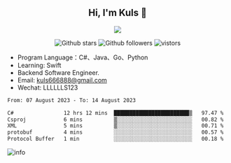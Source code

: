 <h2 align="center"> Hi, I'm Kuls 👋 </h2>
<p align="center">
    <p align="center">
        <img src=" https://avatars.githubusercontent.com/u/42165104?s=460&u=5c7fbf0bce7d4b38a15a44676e6f64b529e47598&v=4"/>
    </p>
    <p align="center">
      <img src="https://img.shields.io/github/stars/hellokuls?style=social" alt="Github stars" />
      <img src="https://img.shields.io/github/followers/hellokuls?style=social" alt="Github followers" />
      <img src="https://visitor-badge.glitch.me/badge?page_id=hellokuls.readme" alt="vistors" />
    </p>
</p>

- Program Language：C#、Java、Go、Python
- Learning: Swift
- Backend Software Engineer.
- Email: kuls666888@gmail.com
- Wechat: LLLLLLS123

<!--START_SECTION:waka-->

```txt
From: 07 August 2023 - To: 14 August 2023

C#                12 hrs 12 mins  ████████████████████████▒   97.47 %
Csproj            6 mins          ▒░░░░░░░░░░░░░░░░░░░░░░░░   00.82 %
XML               5 mins          ▒░░░░░░░░░░░░░░░░░░░░░░░░   00.71 %
protobuf          4 mins          ░░░░░░░░░░░░░░░░░░░░░░░░░   00.57 %
Protocol Buffer   1 min           ░░░░░░░░░░░░░░░░░░░░░░░░░   00.18 %
```

<!--END_SECTION:waka-->

![info](https://github-readme-stats.vercel.app/api?username=hellokuls&show_icons=true&count_private=true&hide=prs&theme=default_repocard)


